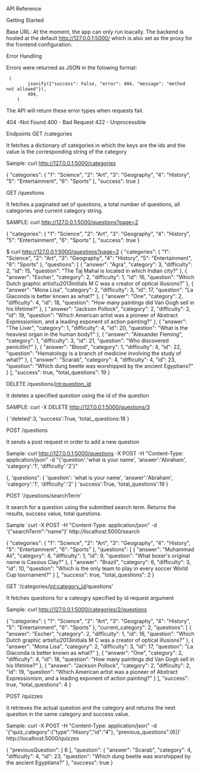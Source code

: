 API Reference

Getting Started

Base URL: At the moment, the app can only run loacally. The backend is hosted at the default http://127.0.0.1:5000/ which is also set as the proxy for the frontend configuration.

Error Handling

Errors were returned as JSON in the folowing format:

     (
            jsonify({"success": False, "error": 404, "message": "method not allowed"}),
            404,
        )

The API will return these error types when requests fail.

404 -Not Found
400 - Bad Request
422 - Unprocessible 

Endpoints
GET /categories

It fetches a dictionary of categories in which the keys are the ids and the value is the corresponding string of the category

Sample: curl http://127.0.0.1:5000/categories

{
  "categories": {
    "1": "Science",
    "2": "Art",
    "3": "Geography",
    "4": "History",
    "5": "Entertainment",
    "6": "Sports"
  },
  "success": true
}


GET /questions

It fetches a paginated set of questions, a total number of questions, all categories and current category string.

SAMPLE: curl http://127.0.0.1:5000/questions?page=2

{
  "categories": {
    "1": "Science",
    "2": "Art",
    "3": "Geography",
    "4": "History",
    "5": "Entertainment",
    "6": "Sports"
  },
  "success": true
}

$ curl http://127.0.0.1:5000/questions?page=2
{
  "categories": {
    "1": "Science",
    "2": "Art",
    "3": "Geography",
    "4": "History",
    "5": "Entertainment",
    "6": "Sports"
  },
  "questions": [
    {
      "answer": "Agra",
      "category": 3,
      "difficulty": 2,
      "id": 15,
      "question": "The Taj Mahal is located in which Indian city?"
    },
    {
      "answer": "Escher",
      "category": 2,
      "difficulty": 1,
      "id": 16,
      "question": "Which Dutch graphic artist\u2013initials M C was a creator of
optical illusions?"
    },
    {
      "answer": "Mona Lisa",
      "category": 2,
      "difficulty": 3,
      "id": 17,
      "question": "La Giaconda is better known as what?"
    },
    {
      "answer": "One",
      "category": 2,
      "difficulty": 4,
      "id": 18,
      "question": "How many paintings did Van Gogh sell in his lifetime?"
    },
    {
      "answer": "Jackson Pollock",
      "category": 2,
      "difficulty": 2,
      "id": 19,
      "question": "Which American artist was a pioneer of Abstract Expressionism, and a leading exponent of action painting?"
    },
    {
      "answer": "The Liver",
      "category": 1,
      "difficulty": 4,
      "id": 20,
      "question": "What is the heaviest organ in the human body?"
    },
    {
      "answer": "Alexander Fleming",
      "category": 1,
      "difficulty": 3,
      "id": 21,
      "question": "Who discovered penicillin?"
    },
    {
      "answer": "Blood",
      "category": 1,
      "difficulty": 4,
      "id": 22,
      "question": "Hematology is a branch of medicine involving the study of what?"
    },
    {
      "answer": "Scarab",
      "category": 4,
      "difficulty": 4,
      "id": 23,
      "question": "Which dung beetle was worshipped by the ancient Egyptians?"
    }
  ],
  "success": true,
  "total_questions": 19
}

DELETE /questions/<int:question_id>

It deletes a specified question using the id of the question

SAMPLE: curl -X DELETE http://127.0.0.1:5000/questions/3

{
    'deleted':3,
    'success':True,
    'totaL_questions:18
    }

POST /questions

It sends a post request in order to add a new question

Sample: curl http://127.0.0.1:5000/questions -X POST -H "Content-Type: application/json" -d "{'question':'what is your name', 'answer':'Abraham', 'category':'1', 'difficulty':'2'}"

{,
    'questions": {
        'question': 'what is your name',
        'answer':'Abraham',
        'category':'1',
        'difficulty':'2'
    }
    'success':True,
    'total_questions':19
    }

POST '/questions/searchTerm'

It search for a question using the submitted search term. Returns the results, success value, total questions.


Sample `curl -X POST -H "Content-Type: application/json" -d '{"searchTerm":"name"}' http://localhost:5000/search


{
  "categories": {
    "1": "Science",
    "2": "Art",
    "3": "Geography",
    "4": "History",
    "5": "Entertainment",
    "6": "Sports"
  },
  "questions": [
    {
      "answer": "Muhammad Ali",
      "category": 4,
      "difficulty": 1,
      "id": 9,
      "question": "What boxer's original name is Cassius
Clay?"
    },
    {
      "answer": "Brazil",
      "category": 6,
      "difficulty": 3,
      "id": 10,
      "question": "Which is the only team to play in every soccer World Cup tournament?"
    }
  ],
  "success": true,
  "total_questions": 2
}

GET '/categories/<int:category_id>/questions'

It fetches questions for a cateogry specified by id request argument

Sample: curl http://127.0.0.1:5000/categories/2/questions

{
  "categories": {
    "1": "Science",
    "2": "Art",
    "3": "Geography",
    "4": "History",
    "5": "Entertainment",
    "6": "Sports"
  },
  "current_category": 2,
  "questions": [
    {
      "answer": "Escher",
      "category": 2,
      "difficulty": 1,
      "id": 16,
      "question": "Which Dutch graphic artist\u2013initials M C was a creator of optical illusions?"
    },
    {
      "answer": "Mona Lisa",
      "category": 2,
      "difficulty": 3,
      "id": 17,
      "question": "La Giaconda is better known as what?"
    },
    {
      "answer": "One",
      "category": 2,
      "difficulty": 4,
      "id": 18,
      "question": "How many paintings did Van Gogh sell in his lifetime?"
    },
    {
      "answer": "Jackson Pollock",
      "category": 2,
      "difficulty": 2,
      "id": 19,
      "question": "Which American artist was a pioneer of Abstract Expressionism, and a leading exponent of action painting?"
    }
  ],
  "success": true,
  "total_questions": 4
}

POST /quizzes

it retrieves the actual question and the category and returns the next question in the same category and success value.


Sample: curl -X POST -H "Content-Type: application/json" -d '{"quiz_category":{"type":"Hisory","id":"4"}, "previous_questions":[6]}' http://localhost:5000/quizzes


{
  "previousQuestion": [
    6
  ],
  "question": {
    "answer": "Scarab",
    "category": 4,
    "difficulty": 4,
    "id": 23,
    "question": "Which dung beetle was worshipped by the
ancient Egyptians?"
  },
  "success": true
}